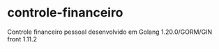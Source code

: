 # controle-financeiro

Controle financeiro pessoal desenvolvido em Golang 1.20.0/GORM/GIN front 1.11.2
